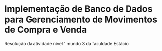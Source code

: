 # Implementação de Banco de Dados para Gerenciamento de Movimentos de Compra e Venda
Resolução da atividade nível 1 mundo 3 da faculdade Estácio
